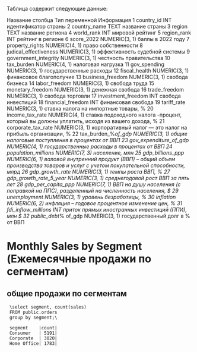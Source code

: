 Таблица содержит следующие данные:

Название столбца	Тип переменной	Информация
1	country_id	INT	идентификатор страны
2	country_name	TEXT	название страны
3	region	TEXT	название региона
4	world_rank	INT	мировой рейтинг
5	region_rank	INT	рейтинг в регионе
6	score_2022	NUMERIC(3, 1)	баллы в 2022 году
7	property_rights	NUMERIC(4, 1)	право собственности
8	judical_effectiveness	NUMERIC(3, 1)	эффективность судебной системы
9	government_integrity	NUMERIC(3, 1)	честность правительства
10	tax_burden	NUMERIC(4, 1)	налоговая нагрузка
11	gov_spending	NUMERIC(3, 1)	государственные расходы
12	fiscal_health	NUMERIC(3, 1)	финансовое благополучие
13	business_freedom	NUMERIC(3, 1)	свобода бизнеса
14	labor_freedom	NUMERIC(3, 1)	свобода труда
15	monetary_freedom	NUMERIC(3, 1)	денежная свобода
16	trade_freedom	NUMERIC(3, 1)	свобода торговли
17	investment_freedom	INT	свобода инвестиций
18	financial_freedom	INT	финансовая свобода
19	tariff_rate	NUMERIC(3, 1)	ставка налога на импортные товары, %
20	income_tax_rate	NUMERIC(4, 1)	ставка подоходного налога -процент, который вы должны уплатить, исходя из вашего дохода, %
21	corporate_tax_rate	NUMERIC(3, 1)	корпоративный налог — это налог на прибыль организации, %
22	tax_burden_%_of_gdp	NUMERIC(3, 1)	общие налоговые поступления в процентах от ВВП
23	gov_expenditure_of_gdp	NUMERIC(4, 1)	государственные расходы в процентах от ВВП 
24	population_millions	NUMERIC(7, 3)	население, млн
25	gdp_billions_ppp	NUMERIC(6, 1)	валовой внутренний продукт (ВВП) – общий объем производства товаров и услуг с учетом покупательной способности, млрд
26	gdp_growth_rate	NUMERIC(3, 1)	темпы роста ВВП, %
27	gdp_growth_rate_5_year	NUMERIC(3, 1)	среднегодовой рост ВВП за пять лет
28	gdp_per_capita_ppp	NUMERIC(7, 1)	ВВП на душу населения (с поправкой на ППС), разделенный на численность населения, $
29	unemployment	NUMERIC(3, 1)	уровень безработицы, %
30	inflation	NUMERIC(6, 2)	инфляция – годовое процентное изменение цен, %
31	fdi_inflow_millions	INT	приток прямых иностранных инвестиций (ППИ), млн $
32	public_debt_% of_gdp	NUMERIC(3, 1)	государственный долг в % от ВВП 


# Monthly Sales by Segment (Ежемесячные продажи по сегментам)
## общие продажи по сегментам

     \select segment, count(sales) 
     FROM public.orders
     group by segment;\

     segment    |count|
     Consumer   | 5191|
     Corporate  | 3020|
     Home Office| 1783|